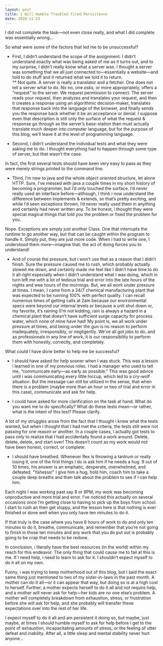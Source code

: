 ```yaml
---
layout: post
title: I Will Humble Troubled Tired Persistence
date: 2020-11-23
---
```


I did not complete the task—not even close really, and what I did complete was essentially wrong…

So what were some of the factors that led me to be unsuccessful?

* First, I didn’t understand the scope of the assignment.  I didn’t understand exactly what was being asked of me as it turns out, and to my surprise, I didn’t really know what a server was.  I thought a server was something that we all just connected to—essentially a website—and told to do stuff and it returned what we told it to return.  
** Not quite.  A server is really a translator and a fetcher.  One does not tell a server what to do.  No no, one *asks*, or more appropriately, offers a “request” to the server.  We request permission to connect. The server reads your request, then analyzes and translates your request, and then it creates a response using an algorithmic decision-maker, translates that response back into the language of the browser, and finally sends you the response back whether it be an acceptance or denial.  I suppose even that description is still only the surface of what the request & response go through as the server’s base-station then must actually translate much deeper into computer language, but for the purpose of this blog, we’ll leave it at the level of programming language.

* Second, i didn’t understand the individual tests and what they were asking me to do.  I thought everything had to happen through some type of server, but that wasn’t the case.  

In fact, the first several tests should have been very easy to pass as they were merely strings printed to the command line.  

* Third, I’m new to java and the whole object oriented structure, let alone HTTP.  Sure, I’ve messed with java a couple times in my short history of becoming a programmer, but I’d only touched the surface.  I’d never really used an interface before—although, I think i now understand the difference between implements & extends, so that’s pretty exciting, and while I’d seen exceptions thrown, I’d never really used them in anything and certainly had never written any.  To be honest, i thought they were special magical things that told you the problem or fixed the problem for you.  

Nope.  Exceptions are simply just another Class.  One that interrupts the runtime to go another way, but that can be caught within the program to handle it.  SImply put, they are just more code.  When i had to write one, I understood them more—imagine that: the act of doing forces you to understand!

* And of course the pressure, but i won’t use that as a reason that I didn’t finish.  Sure the pressure caused me to rush, which probably actually slowed me down, and certainly made me feel like I didn’t have time to do it all right especially when I didn’t understand what I was doing, which in turn left me with a lot of tedious trial and error into the late hours of the nights and wee hours of the mornings.  But, we all work under pressure at times.  I mean, I came from a 24/7 chemical manufacturing plant that was expected to be running 100% with perfect quality.  I can recall numerous times of getting calls at 2am because our environmental specs were beyond our internal levels or because a unit shut down or, my favorite, it’s raining (I’m not kidding, rain is always a hazard in a chemical plant that doesn’t have sufficient surge capacity for process water, which none of mine have had!  My point is, we all work under pressure at times, and being under the gun is no reason to perform inadequately, irresponsibly, or negligently.  We’ve all got jobs to do, and as professionals in any line of work,  it is our responsibility to perform them with honestly, correctly, and completely.

What  could I have done better to help me be successful?

* I should have asked for help sooner when I was stuck.  This was a lesson i learned in one of my previous roles.  I had a manager who used to tell me, “communicate early—as early as possible.”  This was good advice until i was communicating every little hiccup, which led to a cry-wolf situation.  But the message can still be utilized in the sense, that when there is a problem (maybe more than an hour or two of trial and error in this case), communicate and ask for help.

* I could have asked for more clarification on the task at hand.  What do you want me to do specifically?  What do these tests mean—or rather, what is the intent of this test?  Please clarify.  

A lot of my struggles arose from the fact that I thought i knew what the tests wanted, but when i thought that I had met the criteria, the tests still were not passing for one reason or another.   In a couple cases, I actually got tests to pass only to realize that I had accidentally found a work around.  Delete, delete, delete, and start over!  This doesn’t count as my work would not have been honest, correct, or complete.  

* I should have breathed.  Whenever Rex is throwing a tantrum or really losing it, one of the first things I do is ask him if he needs a hug.  9 out of 10 times, his answer is an emphatic, desperate, overwhelmed, and defeated, “Yahesss!”  I give him a hug, hold him, coach him to take a couple deep breaths and then talk about the problem to see if I can help him.  

Each night I was working past say 8 or 9PM, my work was becoming unproductive and more trial and error.  I’ve noticed this actually on several occasions once I’m getting close to having to pick up the boys from school.  I start to rush an then get sloppy, and the lesson here is that nothing is ever finished or done well when you only have ten minutes to do it.  

If that truly is the case where you have 6 hours of work to do and only ten minutes to do it, breathe, communicate, and remember that you’re not going to finish in those ten minutes and any work that you do put out is probably going to be crap that needs to be redone.  

In conclusion, i literally have the best resources (in the world) within my reach for this endeavor.  The only thing that could cause me to fail at this is me.  If I need help, i need to learn to ask for it.  I shouldn’t expect myself to do it all on my own.  

Funny, i was trying to keep motherhood out of this blog, but I said the exact same thing just mentioned to two of my sister-in-laws in the past month.  A mother can do it all—or it can appear that way, but doing so is at a high cost to herself.  Further, a mother expects herself to do it all and not require help, and a mother will never ask for help—her kids are no one else’s problem.  A mother will completely breakdown from exhaustion, stress, or frustration before she will ask for help, and she probably will transfer these expectations over into the rest of her life.  

I expect myself to do it all and am persistent it doing so, but maybe, just maybe, at times I should humble myself to ask for help before I get to the point of exhaustion, incapacitating amounts of stress, or the feeling of utter defeat and inability.  After all, a little sleep and mental stability never hurt anyone...

